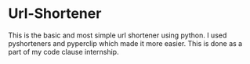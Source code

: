 # Url-Shortener

This is the basic and most simple url shortener using python.
I used pyshorteners and pyperclip which made it more easier. 
This is done as a part of my code clause internship.
